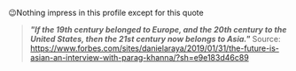:wink:Nothing impress in this profile except for this quote
>_**"If the 19th century belonged to Europe, and the 20th century to the United States, then the 21st century now belongs to Asia."**_
>Source: https://www.forbes.com/sites/danielaraya/2019/01/31/the-future-is-asian-an-interview-with-parag-khanna/?sh=e9e183d46c89
